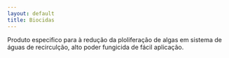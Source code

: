```yaml
---
layout: default
title: Biocidas
---
```


Produto especifico para à redução da ploliferação de algas em sistema de águas de recirculção, alto poder fungicida de fácil aplicação.

